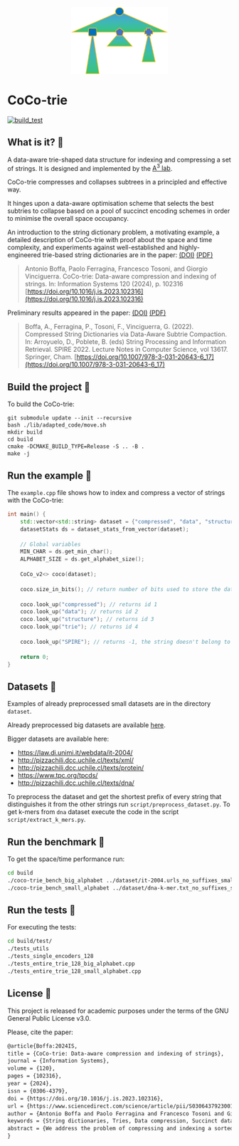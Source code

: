 <p align="center">
  <img src="https://github.com/aboffa/CoCo-trie/blob/main/static/coco-logo.png" height=150  alt="CoCo-trie logo"/>
</p>

# CoCo-trie

[![build_test](https://github.com/aboffa/CoCo-trie/actions/workflows/build_test.yml/badge.svg)](https://github.com/aboffa/CoCo-trie/actions/workflows/build_test.yml)

## What is it? 📣

A data-aware trie-shaped data structure for indexing and compressing a set of strings. It is designed and implemented by the [A<sup>3</sup> lab](http://acube.di.unipi.it/). 

CoCo-trie compresses and collapses subtrees in a principled and effective  way.

It hinges upon a data-aware optimisation scheme that selects the best subtries to collapse based on a pool of succinct encoding schemes in order to minimise the overall space occupancy.

An introduction to the string dictionary problem, a motivating example, a detailed description of CoCo-trie with proof about the space and time complexity, and experiments against well-established and highly-engineered trie-based string dictionaries are in the paper: [(DOI)](https://doi.org/10.1016/j.is.2023.102316) [(PDF)](https://www.boffa.top/files/IS.pdf)

>  Antonio Boffa, Paolo Ferragina, Francesco Tosoni, and Giorgio Vinciguerra. CoCo-trie: Data-aware compression and indexing of strings.  In: Information Systems 120 (2024), p. 102316 [https://doi.org/10.1016/j.is.2023.102316](https://doi.org/10.1016/j.is.2023.102316)

Preliminary results appeared in the paper: [(DOI)](https://doi.org/10.1007/978-3-031-20643-6_17) [(PDF)](https://www.boffa.top/files/SPIRE.pdf)

>  Boffa, A., Ferragina, P., Tosoni, F., Vinciguerra, G. (2022). Compressed String Dictionaries via Data-Aware Subtrie Compaction. In: Arroyuelo, D., Poblete, B. (eds) String Processing and Information Retrieval. SPIRE 2022. Lecture Notes in Computer Science, vol 13617. Springer, Cham. [https://doi.org/10.1007/978-3-031-20643-6_17](https://doi.org/10.1007/978-3-031-20643-6_17)

## Build the project 🔧

To build the CoCo-trie:

```
git submodule update --init --recursive
bash ./lib/adapted_code/move.sh
mkdir build
cd build
cmake -DCMAKE_BUILD_TYPE=Release -S .. -B .
make -j
```

## Run the example 🏃

The `example.cpp` file shows how to index and compress a vector of strings with the CoCo-trie:


```c++
int main() {
    std::vector<std::string> dataset = {"compressed", "data", "structure", "trie"};
    datasetStats ds = dataset_stats_from_vector(dataset);

    // Global variables
    MIN_CHAR = ds.get_min_char();
    ALPHABET_SIZE = ds.get_alphabet_size();

    CoCo_v2<> coco(dataset);

    coco.size_in_bits(); // return number of bits used to store the dataset

    coco.look_up("compressed"); // returns id 1
    coco.look_up("data"); // returns id 2
    coco.look_up("structure"); // returns id 3
    coco.look_up("trie"); // returns id 4

    coco.look_up("SPIRE"); // returns -1, the string doesn't belong to the set

    return 0;
}

```

## Datasets 💽
Examples of already preprocessed small datasets are in the directory `dataset`.

Already preprocessed big datasets are available [here](https://drive.google.com/drive/folders/1x2tCAMyltD-bu1pYc7A9_4DcZJOqElna?usp=share_link).

Bigger datasets are available here:

- https://law.di.unimi.it/webdata/it-2004/
- http://pizzachili.dcc.uchile.cl/texts/xml/
- http://pizzachili.dcc.uchile.cl/texts/protein/
- https://www.tpc.org/tpcds/
- http://pizzachili.dcc.uchile.cl/texts/dna/

To preprocess the dataset and get the shortest prefix of every string that distinguishes it from the other strings run `script/preprocess_dataset.py`.
To get k-mers from `dna` dataset execute the code in the script `script/extract_k_mers.py`.


## Run the benchmark 🚀

 To get the space/time performance run:
```bash
cd build
./coco-trie_bench_big_alphabet ../dataset/it-2004.urls_no_suffixes_small
./coco-trie_bench_small_alphabet ../dataset/dna-k-mer.txt_no_suffixes_small
```

## Run the tests 🛫
For executing the tests:

```bash
cd build/test/
./tests_utils
./tests_single_encoders_128
./tests_entire_trie_128_big_alphabet.cpp
./tests_entire_trie_128_small_alphabet.cpp
```

## License 🪪

This project is released for academic purposes under the terms of the GNU General Public License v3.0.

Please, cite the paper:

```tex
@article{Boffa:2024IS,
title = {CoCo-trie: Data-aware compression and indexing of strings},
journal = {Information Systems},
volume = {120},
pages = {102316},
year = {2024},
issn = {0306-4379},
doi = {https://doi.org/10.1016/j.is.2023.102316},
url = {https://www.sciencedirect.com/science/article/pii/S0306437923001527},
author = {Antonio Boffa and Paolo Ferragina and Francesco Tosoni and Giorgio Vinciguerra},
keywords = {String dictionaries, Tries, Data compression, Succinct data structures, Key-value stores},
abstract = {We address the problem of compressing and indexing a sorted dictionary of strings to support efficient lookups and more sophisticated operations, such as prefix, predecessor, and range searches. This problem occurs as a key task in a plethora of applications, and thus it has been deeply investigated in the literature since the introduction of tries in the ’60s. We introduce a new data structure, called the COmpressed COllapsed Trie (CoCo-trie), that hinges on a pool of techniques to compress subtries (of arbitrary depth) into succinctly-encoded and efficiently-searchable trie macro-nodes with a possibly large fan-out. Then, we observe that the choice of the subtries to compress depends on the trie structure and its edge labels. Hence, we develop a data-aware optimisation approach that selects the best subtries to compress via the above pool of succinct encodings, with the overall goal of minimising the total space occupancy and still achieving efficient query time. We also investigate some variants of this approach that induce interesting space–time trade-offs in the CoCo-trie design. Our experimental evaluation on six diverse and large datasets (representing URLs, XML data, DNA and protein sequences, database records, and search-engine dictionaries) shows that the space–time performance of well-established and highly-engineered data structures solving this problem is very input-sensitive. Conversely, our CoCo-trie provides a robust and uniform improvement over all competitors for half of the datasets, and it results on the Pareto space–time frontier for the others, thus offering new competitive trade-offs.}
}
```
